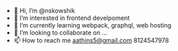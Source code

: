 - 👋 Hi, I’m @nskowshik
- 👀 I’m interested in frontend develpoment
- 🌱 I’m currently learning webpack, graphql, web hosting
- 💞️ I’m looking to collaborate on ...
- 📫 How to reach me aathins5@gmail.com 8124547978

<!---
nskowshik/nskowshik is a ✨ special ✨ repository because its `README.md` (this file) appears on your GitHub profile.
You can click the Preview link to take a look at your changes.
--->

